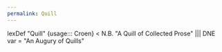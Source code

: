 ```yaml
---
permalink: Quill
---
```

lexDef "Quill" {usage::: Croen} < N.B. "A Quill of Collected Prose" ||| DNE var = "An Augury of Quills"
